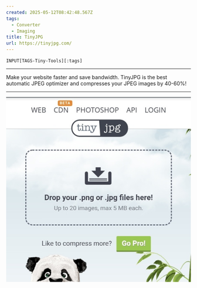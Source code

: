 ```yaml
---
created: 2025-05-12T08:42:48.567Z
tags: 
  - Converter
  - Imaging
title: TinyJPG
url: https://tinyjpg.com/
---
```

```meta-bind
INPUT[TAGS-Tiny-Tools][:tags]
```

___
Make your website faster and save bandwidth. TinyJPG is the best automatic JPEG optimizer and compresses your JPEG images by 40-60%!
___

![](_attachments/tinyjpg.jpg)
